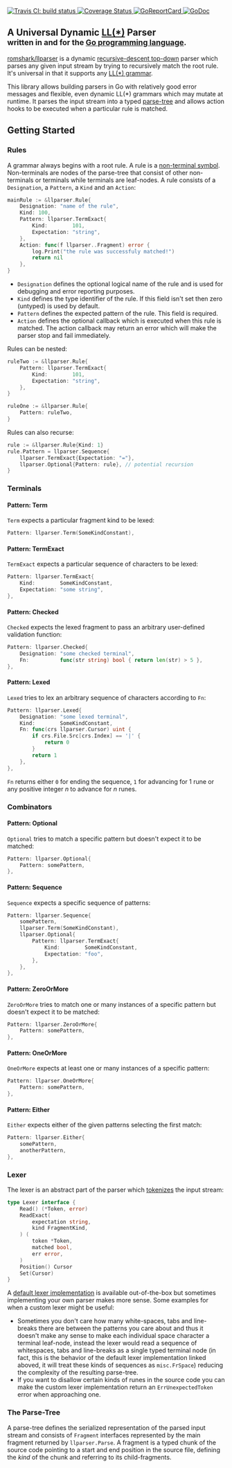 <a href="https://travis-ci.org/romshark/llparser">
	<img src="https://travis-ci.org/romshark/llparser.svg?branch=master" alt="Travis CI: build status">
</a>
<a href='https://coveralls.io/github/romshark/llparser'>
	<img src='https://coveralls.io/repos/github/romshark/llparser/badge.svg' alt='Coverage Status' />
</a>
<a href="https://goreportcard.com/report/github.com/romshark/llparser">
	<img src="https://goreportcard.com/badge/github.com/romshark/llparser" alt="GoReportCard">
</a>
<a href="https://godoc.org/github.com/romshark/llparser">
	<img src="https://godoc.org/github.com/romshark/llparser?status.svg" alt="GoDoc">
</a>

<h2>
	<span>A Universal Dynamic <a href="https://en.wikipedia.org/wiki/LL_parser">LL(*)</a> Parser</span>
	<br>
	<sub>written in and for the <a href="https://golang.org/">Go programming language</a>.</sub>
</h2>

[romshark/llparser](https://github.com/romshark/llparser) is a dynamic [recursive-descent top-down](https://en.wikipedia.org/wiki/Recursive_descent_parser) parser which parses any given input stream by trying to recursively match the root rule.
It's universal in that it supports any [LL(*) grammar](https://en.wikipedia.org/wiki/LL_grammar).

This library allows building parsers in Go with relatively good error messages and flexible, even dynamic LL(*) grammars which may mutate at runtime. It parses the input stream into a typed [parse-tree](https://en.wikipedia.org/wiki/Parse_tree) and allows action hooks to be executed when a particular rule is matched.

## Getting Started

### Rules

A grammar always begins with a root rule. A rule is a [non-terminal symbol](https://en.wikipedia.org/wiki/Terminal_and_nonterminal_symbols#Nonterminal_symbols). Non-terminals are nodes of the parse-tree that consist of other non-terminals or terminals while terminals are leaf-nodes. A rule consists of a `Designation`, a `Pattern`, a `Kind` and an `Action`:
```go
mainRule := &llparser.Rule{
	Designation: "name of the rule",
	Kind: 100,
	Pattern: llparser.TermExact{
		Kind:        101,
		Expectation: "string",
	},
	Action: func(f llparser..Fragment) error {
		log.Print("the rule was successfuly matched!")
		return nil
	},
}
```
- `Designation` defines the optional logical name of the rule and is used for debugging and error reporting purposes.
- `Kind` defines the type identifier of the rule. If this field isn't set then zero (untyped) is used by default.
- `Pattern` defines the expected pattern of the rule. This field is required.
- `Action` defines the optional callback which is executed when this rule is matched. The action callback may return an error which will make the parser stop and fail immediately.

Rules can be nested:
```go
ruleTwo := &llparser.Rule{
	Pattern: llparser.TermExact{
		Kind:        101,
		Expectation: "string",
	},
}

ruleOne := &llparser.Rule{
	Pattern: ruleTwo,
}
```

Rules can also recurse:

```go
rule := &llparser.Rule{Kind: 1}
rule.Pattern = llparser.Sequence{
	llparser.TermExact{Expectation: "="},
	llparser.Optional{Pattern: rule}, // potential recursion
}
```

### Terminals

#### Pattern: Term
`Term` expects a particular fragment kind to be lexed:

```go
Pattern: llparser.Term(SomeKindConstant),
```

#### Pattern: TermExact
`TermExact` expects a particular sequence of characters to be lexed:

```go
Pattern: llparser.TermExact{
	Kind:        SomeKindConstant,
	Expectation: "some string",
},
```

#### Pattern: Checked
`Checked` expects the lexed fragment to pass an arbitrary user-defined validation function:

```go
Pattern: llparser.Checked{
	Designation: "some checked terminal",
	Fn:          func(str string) bool { return len(str) > 5 },
},
```

#### Pattern: Lexed
`Lexed` tries to lex an arbitrary sequence of characters according to `Fn`:

```go
Pattern: llparser.Lexed{
	Designation: "some lexed terminal",
	Kind:        SomeKindConstant,
	Fn: func(crs llparser.Cursor) uint {
		if crs.File.Src[crs.Index] == '|' {
			return 0
		}
		return 1
	},
},
```
`Fn` returns either `0` for ending the sequence, `1` for advancing for 1 rune or any positive integer _n_ to advance for _n_ runes.

### Combinators

#### Pattern: Optional
`Optional` tries to match a specific pattern but doesn't expect it to be matched:

```go
Pattern: llparser.Optional{
	Pattern: somePattern,
},
```

#### Pattern: Sequence
`Sequence` expects a specific sequence of patterns:

```go
Pattern: llparser.Sequence{
	somePattern,
	llparser.Term(SomeKindConstant),
	llparser.Optional{
		Pattern: llparser.TermExact{
			Kind:        SomeKindConstant,
			Expectation: "foo",
		},
	},
},
```

#### Pattern: ZeroOrMore
`ZeroOrMore` tries to match one or many instances of a specific pattern but doesn't expect it to be matched:

```go
Pattern: llparser.ZeroOrMore{
	Pattern: somePattern,
},
```

#### Pattern: OneOrMore
`OneOrMore` expects at least one or many instances of a specific pattern:

```go
Pattern: llparser.OneOrMore{
	Pattern: somePattern,
},
```

#### Pattern: Either
`Either` expects either of the given patterns selecting the first match:

```go
Pattern: llparser.Either{
	somePattern,
	anotherPattern,
},
```
### Lexer

The lexer is an abstract part of the parser which [tokenizes](https://en.wikipedia.org/wiki/Lexical_analysis#Tokenization) the input stream:

```go
type Lexer interface {
	Read() (*Token, error)
	ReadExact(
		expectation string,
		kind FragmentKind,
	) (
		token *Token,
		matched bool,
		err error,
	)
	Position() Cursor
	Set(Cursor)
}
```

A [default lexer implementation](https://github.com/romshark/llparser/tree/master/misc) is available out-of-the-box but sometimes implementing your own parser makes more sense. Some examples for when a custom lexer might be useful:
- Sometimes you don't care how many white-spaces, tabs and line-breaks there are between the patterns you care about and thus it doesn't make any sense to make each individual space character a terminal leaf-node, instead the lexer would read a sequence of whitespaces, tabs and line-breaks as a single typed terminal node (in fact, this is the behavior of the default lexer implementation linked aboved, it will treat these kinds of sequences as `misc.FrSpace`) reducing the complexity of the resulting parse-tree.
- If you want to disallow certain kinds of runes in the source code you can make the custom lexer implementation return an `ErrUnexpectedToken` error when approaching one.

### The Parse-Tree

A parse-tree defines the serialized representation of the parsed input stream and consists of `Fragment` interfaces represented by the main fragment returned by `llparser.Parse`. A fragment is a typed chunk of the source code pointing to a start and end position in the source file, defining the *kind* of the chunk and referring to its child-fragments.
